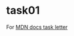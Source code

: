 # task01
 For <a href="https://developer.mozilla.org/en-US/docs/Learn/HTML/Introduction_to_HTML/Marking_up_a_letter"> MDN docs task letter</a>
 